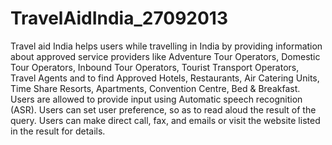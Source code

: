 TravelAidIndia_27092013
=======================

Travel aid India helps users while travelling in India by providing information about approved service providers like Adventure Tour Operators, Domestic Tour Operators, Inbound Tour Operators, Tourist Transport Operators, Travel Agents and to find Approved Hotels, Restaurants, Air Catering Units, Time Share Resorts, Apartments, Convention Centre, Bed &amp; Breakfast. Users are allowed to provide input using Automatic speech recognition (ASR). Users can set user preference, so as to read aloud the result of the query. Users can make direct call, fax, and emails or visit the website listed in the result for details.
